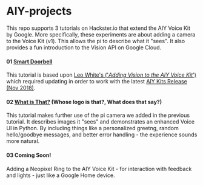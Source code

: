 # AIY-projects
This repo supports 3 tutorials on Hackster.io that extend the AIY Voice Kit by Google. More specifically, these experiments are about adding a camera to the Voice Kit (v1). This allows the pi to describe what it "sees".  It also provides a fun introduction to the Vision API on Google Cloud.

#### 01 <a href="https://www.hackster.io/elizmyers/aiy-smart-doorbell-02d8ad"> Smart Doorbell</a>
This tutorial is based upon <a href="http://blog.mybigideas.uk/2018/03/adding-vision-to-your-aiy-project-in-4.html">Leo White's ('<i>Adding Vision to the AIY Voice Kit</i>')</a> which required updating in order to work with the latest <a href="https://github.com/google/aiyprojects-raspbian/releases/tag/v20181116">AIY Kits Release (Nov 2018)</a>.

#### 02 <a href="https://www.hackster.io/elizmyers/add-vision-to-the-aiy-voice-kit-e9ff3d">What is That?</a> (Whose logo is that?, What does that say?)
This tutorial makes further use of the pi camera we added in the previous tutorial. It describes images it "sees" and demonstrates an enhanced Voice UI in Python. By including things like a personalized greetng, random hello/goodbye messages, and better error handling - the experience sounds more natural.

#### 03 Coming Soon!
Adding a Neopixel Ring to the AIY Voice Kit - for interaction with feedback and lights - just like a Google Home device. 
